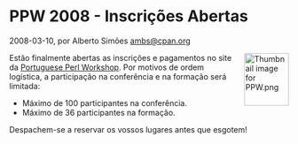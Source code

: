
# PPW 2008 - Inscrições Abertas

 2008-03-10, por Alberto Simões <ambs@cpan.org>

<form mt:asset-id="9" class="mt-enclosure mt-enclosure-image" contenteditable="false"><a href="http://perl.pt/assets_c/2008/02/PPW-thumb-80x95.png"><img alt="Thumbnail image for PPW.png" src="%%BASE_URI%%imgs/PPW-thumb-80x95-thumb-80x95.png" class="mt-image-right" style="margin: 0pt 0pt 20px 20px; float: right;" height="95" width="80" /></a></form>Estão finalmente abertas as inscrições e pagamentos no site da <a href="http://workshop.perl.pt/2008">Portuguese Perl Workshop</a>. Por motivos de ordem logística, a participação na conferência e na formação será limitada:
<ul><li>Máximo de 100 participantes na conferência.</li><li>Máximo de 36 participantes na formação.</li></ul>

<p>Despachem-se a reservar os vossos lugares antes que esgotem!</p> 
